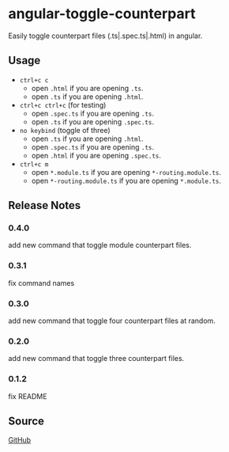 # angular-toggle-counterpart

Easily toggle counterpart files (.ts|.spec.ts|.html) in angular.

## Usage

- `ctrl+c c`
  - open `.html` if you are opening `.ts`.
  - open `.ts` if you are opening `.html`.
- `ctrl+c ctrl+c` (for testing)
  - open `.spec.ts` if you are opening `.ts`.
  - open `.ts` if you are opening `.spec.ts`.
- `no keybind` (toggle of three)
  - open `.ts` if you are opening `.html`.
  - open `.spec.ts` if you are opening `.ts`.
  - open `.html` if you are opening `.spec.ts`.
- `ctrl+c m`
  - open `*.module.ts` if you are opening `*-routing.module.ts`.
  - open `*-routing.module.ts` if you are opening `*.module.ts`.

## Release Notes

### 0.4.0

add new command that toggle module counterpart files.

### 0.3.1

fix command names

### 0.3.0

add new command that toggle four counterpart files at random.

### 0.2.0

add new command that toggle three counterpart files.

### 0.1.2

fix README

## Source

[GitHub](https://github.com/yanutetsu/angular-toggle-counterpart.git)